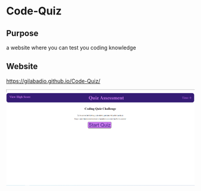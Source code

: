 # Code-Quiz

## Purpose
a website where you can test you coding knowledge

## Website
https://gilabadio.github.io/Code-Quiz/

![](assets/images/web.png)
